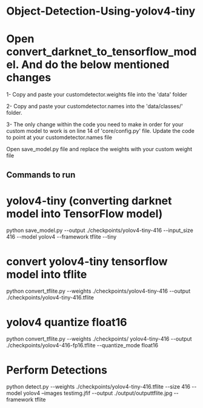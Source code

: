# Object-Detection-Using-yolov4-tiny


# Open convert_darknet_to_tensorflow_model. And do the below mentioned changes

1- Copy and paste your customdetector.weights file into the 'data' folder

2- Copy and paste your customdetector.names into the 'data/classes/' folder.

3- The only change within the code you need to make in order for your custom model to work is on line 14 of 'core/config.py' file. 
Update the code to point at your customdetector.names file

Open save_model.py file and replace the weights with your custom weight file

## Commands to run

# yolov4-tiny  (converting darknet model into TensorFlow model)
python save_model.py --output ./checkpoints/yolov4-tiny-416 --input_size 416 --model yolov4 --framework tflite  --tiny

#  convert yolov4-tiny  tensorflow model into tflite
python convert_tflite.py --weights ./checkpoints/yolov4-tiny-416 --output ./checkpoints/yolov4-tiny-416.tflite

# yolov4 quantize float16
python convert_tflite.py --weights ./checkpoints/ yolov4-tiny-416 --output ./checkpoints/yolov4-416-fp16.tflite --quantize_mode float16


# Perform Detections
python detect.py --weights ./checkpoints/yolov4-tiny-416.tflite --size 416 --model yolov4 –images testimg.jfif  --output ./output/outputtflite.jpg --framework tflite




